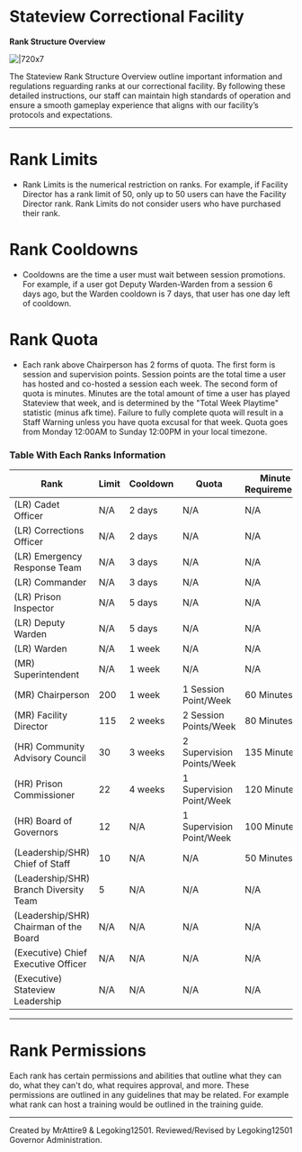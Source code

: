 # **Stateview Correctional Facility**
**Rank Structure Overview**

![|720x7](upload://dKMei7dM4sB9JlFMy9V7oxqKAb "short line")

The Stateview Rank Structure Overview outline important information and regulations reguarding ranks at our correctional facility. By following these detailed instructions, our staff can maintain high standards of operation and ensure a smooth gameplay experience that aligns with our facility’s protocols and expectations.

---

# **Rank Limits**
* Rank Limits is the numerical restriction on ranks. For example, if Facility Director has a rank limit of 50, only up to 50 users can have the Facility Director rank. Rank Limits do not consider users who have purchased their rank.

# **Rank Cooldowns**
* Cooldowns are the time a user must wait between session promotions. For example, if a user got Deputy Warden-Warden from a session 6 days ago, but the Warden cooldown is 7 days, that user has one day left of cooldown.

# **Rank Quota**
* Each rank above Chairperson has 2 forms of quota. The first form is session and supervision points. Session points are the total time a user has hosted and co-hosted a session each week. The second form of quota is minutes. Minutes are the total amount of time a user has played Stateview that week, and is determined by the "Total Week Playtime" statistic (minus afk time). Failure to fully complete quota will result in a Staff Warning unless you have quota excusal for that week. Quota goes from Monday 12:00AM to Sunday 12:00PM in your local timezone.

### **Table With Each Ranks Information**
|Rank|Limit|Cooldown|Quota|Minute Requirements|
| --- | --- | --- | --- | --- |
|(LR) Cadet Officer|N/A|2 days|N/A|N/A|
|(LR) Corrections Officer|N/A|2 days|N/A|N/A|
|(LR) Emergency Response Team|N/A|3 days|N/A|N/A|
|(LR) Commander|N/A|3 days|N/A|N/A|
|(LR) Prison Inspector|N/A|5 days|N/A|N/A|
|(LR) Deputy Warden|N/A|5 days|N/A|N/A|
|(LR) Warden|N/A|1 week|N/A|N/A|
|(MR) Superintendent|N/A|1 week|N/A|N/A|
|(MR) Chairperson|200|1 week|1 Session Point/Week|60 Minutes|
|(MR) Facility Director|115|2 weeks|2 Session Points/Week|80 Minutes|
|(HR) Community Advisory Council|30|3 weeks|2 Supervision Points/Week|135 Minutes|
|(HR) Prison Commissioner|22|4 weeks|1 Supervision Point/Week|120 Minutes|
|(HR) Board of Governors|12|N/A|1 Supervision Point/Week|100 Minutes|
|(Leadership/SHR) Chief of Staff|10|N/A|N/A|50 Minutes|
|(Leadership/SHR) Branch Diversity Team|5|N/A|N/A|N/A|
|(Leadership/SHR) Chairman of the Board|N/A|N/A|N/A|N/A|
|(Executive) Chief Executive Officer|N/A|N/A|N/A|N/A|
|(Executive) Stateview Leadership|N/A|N/A|N/A|N/A|

---

# **Rank Permissions**

Each rank has certain permissions and abilities that outline what they can do, what they can't do, what requires approval, and more. These permissions are outlined in any guidelines that may be related. For example what rank can host a training would be outlined in the training guide.

---

Created by MrAttire9 & Legoking12501. Reviewed/Revised by Legoking12501 Governor Administration. 
